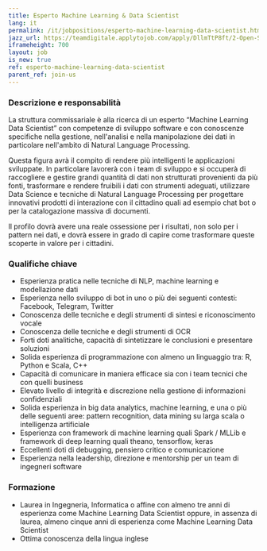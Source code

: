 ```yaml
---
title: Esperto Machine Learning & Data Scientist
lang: it
permalink: /it/jobpositions/esperto-machine-learning-data-scientist.htm
jazz_url: https://teamdigitale.applytojob.com/apply/DllmTtP8ft/2-Open-Source-Project-Leader
iframeheight: 700
layout: job
is_new: true
ref: esperto-machine-learning-data-scientist
parent_ref: join-us
---
```


### Descrizione e responsabilità
La struttura commissariale è alla ricerca di un esperto “Machine Learning Data Scientist” con competenze di sviluppo software e con conoscenze specifiche nella gestione, nell'analisi e nella manipolazione dei dati in particolare nell'ambito di Natural Language Processing.

Questa figura avrà il compito di rendere più intelligenti le applicazioni sviluppate. In particolare lavorerà con i team di sviluppo e si occuperà di raccogliere e gestire grandi quantità di dati non strutturati provenienti da più fonti, trasformare e rendere fruibili i dati con strumenti adeguati, utilizzare Data Science e tecniche di Natural Language Processing per progettare innovativi prodotti di interazione con il cittadino quali ad esempio chat bot o per la catalogazione massiva di documenti. 

Il profilo dovrà avere una reale ossessione per i risultati, non solo per i pattern nei dati, e dovrà essere in grado di capire come trasformare queste scoperte in valore per i cittadini.


### Qualifiche chiave
- Esperienza pratica nelle tecniche di NLP, machine learning e modellazione dati
- Esperienza nello sviluppo di bot in uno o più dei seguenti contesti: Facebook, Telegram, Twitter
- Conoscenza delle tecniche e degli strumenti di sintesi e riconoscimento vocale
- Conoscenza delle tecniche e degli strumenti di OCR
- Forti doti analitiche, capacità di sintetizzare le conclusioni e presentare soluzioni
- Solida esperienza di programmazione con almeno un linguaggio tra: R, Python e Scala, C++
- Capacità di comunicare in maniera efficace sia con i team tecnici che con quelli business
- Elevato livello di integrità e discrezione nella gestione di informazioni confidenziali
- Solida esperienza in big data analytics, machine learning, e una o più delle seguenti aree: pattern recognition, data mining su larga scala o intelligenza artificiale
- Esperienza con framework di machine learning quali Spark / MLLib e framework di deep learning quali theano, tensorflow, keras
- Eccellenti doti di debugging, pensiero critico e comunicazione
- Esperienza nella leadership, direzione e mentorship per un team di ingegneri software


### Formazione
- Laurea in Ingegneria, Informatica o affine con almeno tre anni di esperienza come Machine Learning Data Scientist oppure, in assenza di laurea, almeno cinque anni di esperienza come Machine Learning Data Scientist
- Ottima conoscenza della lingua inglese

